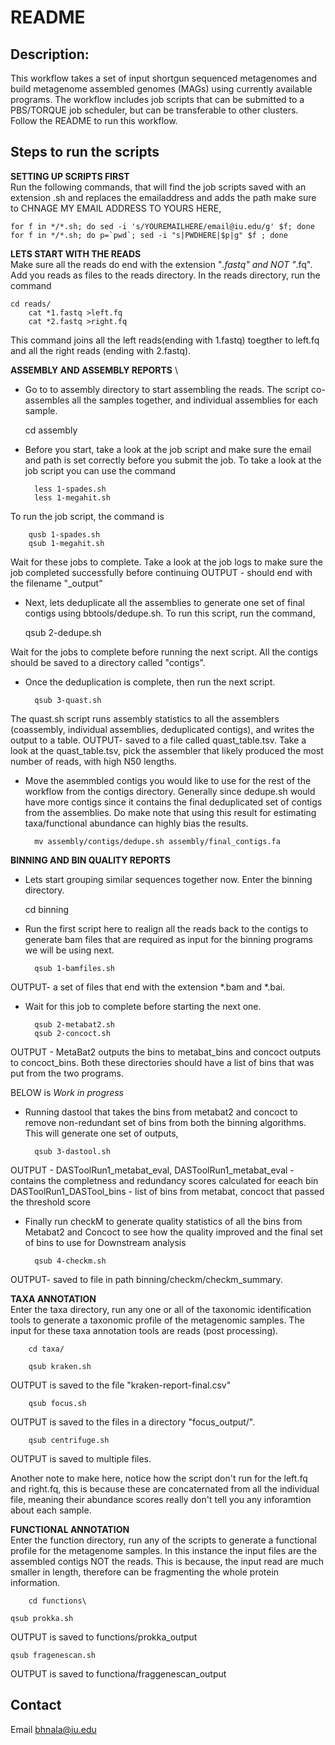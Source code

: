 # README
## Description:
This workflow takes a set of input shortgun sequenced metagenomes and build metagenome assembled genomes (MAGs) using currently available programs. The workflow includes job scripts that can be submitted to a PBS/TORQUE job scheduler, but can be transferable to other clusters. 
Follow the README to run this workflow. 

## Steps to run the scripts

**SETTING UP SCRIPTS FIRST** \
Run the following commands, that will find the job scripts saved with an extension .sh and replaces the emailaddress and adds the path
make sure to CHNAGE MY EMAIL ADDRESS TO YOURS HERE,
	
	for f in */*.sh; do sed -i 's/YOUREMAILHERE/email@iu.edu/g' $f; done
	for f in */*.sh; do p=`pwd`; sed -i "s|PWDHERE|$p|g" $f ; done 

**LETS START WITH THE READS** \
Make sure all the reads do end with the extension "*.fastq" and NOT "*.fq".
Add you reads as files to the reads directory. In the reads directory, run the command

	cd reads/
        cat *1.fastq >left.fq
        cat *2.fastq >right.fq 

This command joins all the left reads(ending with 1.fastq) toegther to left.fq and all the right reads (ending with 2.fastq). 

**ASSEMBLY AND ASSEMBLY REPORTS** \
- Go to to assembly directory to start assembling the reads. 
The script co-assembles all the samples together, and individual assemblies for each sample. 
	
	cd assembly
	
- Before you start, take a look at the job script and make sure the email and path is set correctly before you submit the job. 
To take a look at the job script you can use the command
	
        less 1-spades.sh
        less 1-megahit.sh 

To run the job script, the command is
        
        qusb 1-spades.sh
        qsub 1-megahit.sh 

Wait for these jobs to complete. Take a look at the job logs to make sure the job completed successfully before continuing 
OUTPUT - should end with the filename "_output"

- Next, lets deduplicate all the assemblies to generate one set of final contigs using bbtools/dedupe.sh. 
To run this script, run the command, 
	
	qsub 2-dedupe.sh
	
Wait for the jobs to complete before running the next script. 
All the contigs should be saved to a directory called "contigs".
 
- Once the deduplication is complete, then run the next script. 
        
        qsub 3-quast.sh 

The quast.sh script runs assembly statistics to all the assemblers (coassembly, individual assemblies, deduplicated contigs), and writes the output to a table.
OUTPUT- saved to a file called quast_table.tsv. 
Take a look at the quast_table.tsv, pick the assembler that likely produced the most number of reads, with high N50 lengths. 

- Move the asemmbled contigs you would like to use for the rest of the workflow from the contigs directory. 
Generally since dedupe.sh would have more contigs since it contains the final deduplicated set of contigs from the assemblies. 
Do make note that using this result for estimating taxa/functional abundance can highly bias the results. 

		mv assembly/contigs/dedupe.sh assembly/final_contigs.fa

**BINNING AND BIN QUALITY REPORTS** 
- Lets start grouping similar sequences together now. 
Enter the binning directory.

	cd binning
        
- Run the first script here to realign all the reads back to the contigs to generate bam files that are required as input for the binning programs we will be using next.

        qsub 1-bamfiles.sh

OUTPUT- a set of files that end with the extension *.bam and *.bai. 
- Wait for this job to complete before starting the next one. 

		qsub 2-metabat2.sh
		qsub 2-concoct.sh

OUTPUT - MetaBat2 outputs the bins to metabat_bins and concoct outputs to concoct_bins. Both these directories should have a list of bins that was put from the two programs. 

BELOW is *Work in progress*
- Running dastool that takes the bins from metabat2 and concoct to remove non-redundant set of bins from both the binning algorithms. This will generate one set of outputs, 

		qsub 3-dastool.sh

OUTPUT - DASToolRun1_metabat_eval, DASToolRun1_metabat_eval - contains the completness and redundancy scores calculated for eeach bin
	 DASToolRun1_DASTool_bins - list of bins from metabat, concoct that passed the threshold score

- Finally run checkM to generate quality statistics of all the bins from Metabat2 and Concoct to see how the quality improved and the final set of bins to use for Downstream analysis 

		qsub 4-checkm.sh

OUTPUT- saved to file in path binning/checkm/checkm_summary.

**TAXA ANNOTATION** \
Enter the taxa directory, run any one or all of the taxonomic identification tools to generate a taxonomic profile of the metagenomic samples. The input for these taxa annotation tools are reads (post processing). 

        cd taxa/

        qsub kraken.sh
OUTPUT is saved to the file "kraken-report-final.csv"

        qsub focus.sh
OUTPUT is saved to the files in a directory "focus_output/".

        qsub centrifuge.sh
OUTPUT is saved to multiple files.

Another note to make here, notice how the script don't run for the left.fq and right.fq, this is because these are concaternated from all the individual file, meaning their abundance scores really don't tell you any inforamtion about each sample.

**FUNCTIONAL ANNOTATION** \
Enter the function directory, run any of the scripts to generate a functional profile for the metagenome samples. In this instance the input files are the assembled contigs NOT the reads. This is because, the input read are much smaller in length, therefore can be fragmenting the whole protein information. 

        cd functions\

	qsub prokka.sh
OUTPUT is saved to functions/prokka_output

	qsub fragenescan.sh
OUTPUT is saved to functiona/fraggenescan_output

## Contact 
Email bhnala@iu.edu
